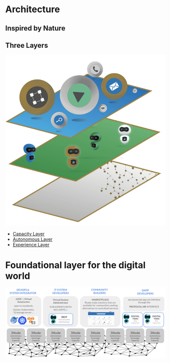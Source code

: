 # Architecture 

## Inspired by Nature

## Three Layers

![](img/archi_layers.png)

- [Capacity Layer](architecture_layers_capacity)
- [Autonomous Layer](architecture_layers_autonomous)
- [Experience Layer](experience)

# Foundational layer for the digital world

![](img/archi_quantumsafecloud_usage.png)
